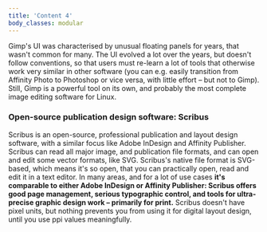 ```yaml
---
title: 'Content 4'
body_classes: modular
---
```


Gimp's UI was characterised by unusual floating panels for years, that wasn't common for many. The UI evolved a lot over the years, but doesn't follow conventions, so that users must re-learn a lot of tools that otherwise work very similar in other software (you can e.g. easily transition from Affinity Photo to Photoshop or vice versa, with little effort – but not to Gimp). Still, Gimp is a powerful tool on its own, and probably the most complete image editing software for Linux.

### Open-source publication design software: Scribus
Scribus is an open-source, professional publication and layout design software, with a similar focus like Adobe InDesign and Affinity Publisher. Scribus can read all major image, and publication file formats, and can open and edit some vector formats, like SVG. Scribus's native file format is SVG-based, which means it's so open, that you can practically open, read and edit it in a text editor. In many areas, and for a lot of use cases **it's comparable to either Adobe InDesign or Affinity Publisher: Scribus offers good page management, serious typographic control, and tools for ultra-precise graphic design work – primarily for print.** Scribus doesn't have pixel units, but nothing prevents you from using it for digital layout design, until you use ppi values meaningfully.